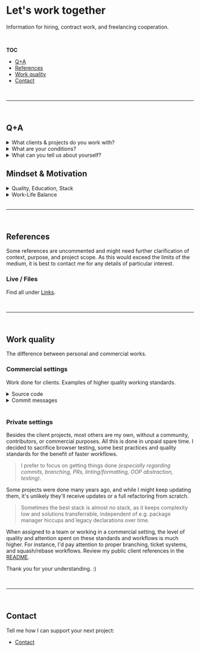 # Let's work together

Information for hiring, contract work, and freelancing cooperation.

<br>

**TOC**

- [Q+A](#qa)
- [References](#references)
- [Work quality](#work-quality)
- [Contact](#contact)

<br>

---

<br>

## Q+A

<details>
 <summary>What clients & projects do you work with?</summary>

 Please refer to the FAQ section of [Codeconut Ltd.](https://www.codeconut.io), which answers questions about clients, projects, and team settings.

 _Broadly speaking: I prefer established clients with at least 1-2 years of market existence, post-startup growth phases, an existing team, and solid funding. I don't work with early-stage startups or on large scale refactoring projects._
</details>

<details>
 <summary>What are your conditions?</summary>
 <br>

 I am flexible to negotiate and have a ready-to-go draft of contract specs for negotiation. Contact me for the latest version, and let's discuss a model that fits both our needs, for a fruitful collaboration.
</details>

<details>
 <summary>What can you tell us about yourself?</summary>
 <br>

 See the [README](README.md) for anything regarding development. Check LinkedIn for my background and CV-ish details. Or get in touch directly and ask me anything else :)

 <b>Why IT?</b>

 I just love the potential of combining technology with creativity, and using my brain to come up with solutions to unique problems.

 My favourite work parts includes the full cycle: Build a fresh feature from scratch. Be part of the early planning and research, up to design, realization, feedback iterations, and releasing it in the wild. Besides that, I enjoy optimizing and automating interfaces, tooling and technological processes for usability or to raise cost-effectiveness of internal teams workflows.
</details>

## Mindset & Motivation

<details>
 <summary>Quality, Education, Stack</summary>
 <br>

 I value education and training and aim to play in the top ranks of my field. About 20 % of my time is dedicated to growing, improving existing skills, and keeping up with today's vast fields of technology rather than working to raise my income.

 However, I don't aim to become a unicorn in any of my fields, as I prefer having a sustainable, broader technological field at hand. For my commercial work, I fancy existing, proven, large-scale stacks over getting too deeply involved in pioneering with 'hype tech'.
</details>

<details>
 <summary>Work-Life Balance</summary>
 <br>

 I've got a fair amount of experience with fast-paced, marketing-driven startups. As much as I have enjoyed the wide array of responsibilities and growth opportunities, I decided to focus on the skill and quality of my work rather than speed and 16-hour shifts, just to see years of effort vanish when being sold to the next investor.

 There is no need to rush through our lives and work overshifts due to excessive meetings or task burdens. Plan smart and plan ahead. Avoid pointless work and optimize processes. Learn to use a stack to become better and faster at it. Happiness and a stable social life ensure maximum productivity in less time. All that matters are progress and results – less when or how they are achieved.

 _If you're looking for something to be finished ASAP or run a startup in its early stages, you might find yourself wanting to work with a larger team instead. However, let's get in touch when things grow or larger feature sets with more planning need to be realized!_
</details>

<br>

---

<br>

## References

Some references are uncommented and might need further clarification of context, purpose, and project scope. As this would exceed the limits of the medium, it is best to contact me for any details of particular interest.

### Live / Files

Find all under [Links](README.md).

<br>

---

<br>

## Work quality

The difference between personal and commercial works.

### Commercial settings

Work done for clients. Examples of higher quality working standards.

<details>
 <summary>Source code</summary>
 <br>

 ![Code quality](assets/work-quality/code.png)

</details>

<details>
 <summary>Commit messages</summary>
 <br>

 ![Commit structure](assets/work-quality/commits.png)

</details>

<br>

### Private settings

Besides the client projects, most others are my own, without a community, contributors, or commercial purposes. All this is done in unpaid spare time. I decided to sacrifice browser testing, some best practices and quality standards for the benefit of faster workflows.

> I prefer to focus on getting things done _(especially regarding commits, branching, PRs, linting/formatting, OOP abstraction, testing)_.

Some projects were done many years ago, and while I might keep updating them, it's unlikely they'll receive updates or a full refactoring from scratch.

> Sometimes the best stack is almost no stack, as it keeps complexity low and solutions transferrable, independent of e.g. package manager hiccups and legacy declarations over time.

When assigned to a team or working in a commercial setting, the level of quality and attention spent on these standards and workflows is much higher. For instance, I'd pay attention to proper branching, ticket systems, and squash/rebase workflows. Review my public client references in the [README](README.md).

Thank you for your understanding. :)

<br>

---

<br>

## Contact

Tell me how I can support your next project:

- [Contact](README.md#contact)
